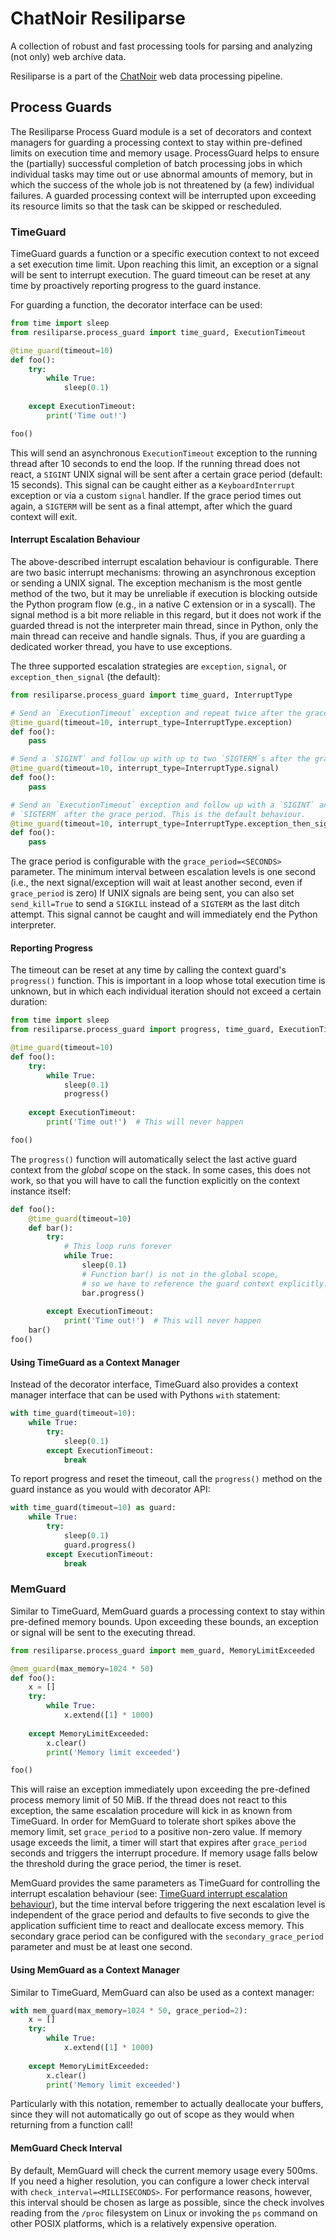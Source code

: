 # ChatNoir Resiliparse

A collection of robust and fast processing tools for parsing and analyzing (not only) web archive data.

Resiliparse is a part of the [ChatNoir](https://github.com/chatnoir-eu/) web data processing pipeline.


## Process Guards
The Resiliparse Process Guard module is a set of decorators and context managers for guarding a processing context to stay within pre-defined limits on execution time and memory usage. ProcessGuard helps to ensure the (partially) successful completion of batch processing jobs in which individual tasks may time out or use abnormal amounts of memory, but in which the success of the whole job is not threatened by (a few) individual failures. A guarded processing context will be interrupted upon exceeding its resource limits so that the task can be skipped or rescheduled.

### TimeGuard

TimeGuard guards a function or a specific execution context to not exceed a set execution time limit. Upon reaching this limit, an exception or a signal will be sent to interrupt execution. The guard timeout can be reset at any time by proactively reporting progress to the guard instance.

For guarding a function, the decorator interface can be used:
```python
from time import sleep
from resiliparse.process_guard import time_guard, ExecutionTimeout

@time_guard(timeout=10)
def foo():
    try:
        while True:
            sleep(0.1)
            
    except ExecutionTimeout:
        print('Time out!')

foo()
```
This will send an asynchronous `ExecutionTimeout` exception to the running thread after 10 seconds to end the loop. If the running thread does not react, a `SIGINT` UNIX signal will be sent after a certain grace period (default: 15 seconds). This signal can be caught either as a `KeyboardInterrupt` exception or via a custom `signal` handler. If the grace period times out again, a `SIGTERM` will be sent as a final attempt, after which the guard context will exit.

#### Interrupt Escalation Behaviour
The above-described interrupt escalation behaviour is configurable. There are two basic interrupt mechanisms: throwing an asynchronous exception or sending a UNIX signal. The exception mechanism is the most gentle method of the two, but it may be unreliable if execution is blocking outside the Python program flow (e.g., in a native C extension or in a syscall). The signal method is a bit more reliable in this regard, but it does not work if the guarded thread is not the interpreter main thread, since in Python, only the main thread can receive and handle signals. Thus, if you are guarding a dedicated worker thread, you have to use exceptions.

The three supported escalation strategies are `exception`, `signal`, or `exception_then_signal` (the default):
```python
from resiliparse.process_guard import time_guard, InterruptType

# Send an `ExecutionTimeout` exception and repeat twice after the grace period.
@time_guard(timeout=10, interrupt_type=InterruptType.exception)
def foo():
    pass

# Send a `SIGINT` and follow up with up to two `SIGTERM`s after the grace period.
@time_guard(timeout=10, interrupt_type=InterruptType.signal)
def foo():
    pass

# Send an `ExecutionTimeout` exception and follow up with a `SIGINT` and a
# `SIGTERM` after the grace period. This is the default behaviour.
@time_guard(timeout=10, interrupt_type=InterruptType.exception_then_signal)
def foo():
    pass
```
The grace period is configurable with the `grace_period=<SECONDS>` parameter. The minimum interval between escalation levels is one second (i.e., the next signal/exception will wait at least another second, even if `grace_period` is zero) If UNIX signals are being sent, you can also set `send_kill=True` to send a `SIGKILL` instead of a `SIGTERM` as the last ditch attempt. This signal cannot be caught and will immediately end the Python interpreter.

#### Reporting Progress
The timeout can be reset at any time by calling the context guard's `progress()` function. This is important in a loop whose total execution time is unknown, but in which each individual iteration should not exceed a certain duration:
```python
from time import sleep
from resiliparse.process_guard import progress, time_guard, ExecutionTimeout

@time_guard(timeout=10)
def foo():
    try:
        while True:
            sleep(0.1)
            progress()
            
    except ExecutionTimeout:
        print('Time out!')  # This will never happen

foo()
```
The `progress()` function will automatically select the last active guard context from the *global* scope on the stack. In some cases, this does not work, so that you will have to call the function explicitly on the context instance itself:
```python
def foo():
    @time_guard(timeout=10)
    def bar():
        try:
            # This loop runs forever
            while True:
                sleep(0.1)
                # Function bar() is not in the global scope,
                # so we have to reference the guard context explicitly.
                bar.progress()
                
        except ExecutionTimeout:
            print('Time out!')  # This will never happen
    bar()
foo()
```

#### Using TimeGuard as a Context Manager
Instead of the decorator interface, TimeGuard also provides a context manager interface that can be used with Pythons `with` statement:
```python
with time_guard(timeout=10):
    while True:
        try:
            sleep(0.1)
        except ExecutionTimeout:
            break
```
To report progress and reset the timeout, call the `progress()` method on the guard instance as you would with decorator API:

```python
with time_guard(timeout=10) as guard:
    while True:
        try:
            sleep(0.1)
            guard.progress()
        except ExecutionTimeout:
            break
```

### MemGuard

Similar to TimeGuard, MemGuard guards a processing context to stay within pre-defined memory bounds. Upon exceeding these bounds, an exception or signal will be sent to the executing thread.
```python
from resiliparse.process_guard import mem_guard, MemoryLimitExceeded

@mem_guard(max_memory=1024 * 50)
def foo():
    x = []
    try:
        while True:
            x.extend([1] * 1000)
            
    except MemoryLimitExceeded:
        x.clear()
        print('Memory limit exceeded')

foo()
```
This will raise an exception immediately upon exceeding the pre-defined process memory limit of 50 MiB. If the thread does not react to this exception, the same escalation procedure will kick in as known from TimeGuard. In order for MemGuard to tolerate short spikes above the memory limit, set `grace_period` to a positive non-zero value. If memory usage exceeds the limit, a timer will start that expires after `grace_period` seconds and triggers the interrupt procedure. If memory usage falls below the threshold during the grace period, the timer is reset.

MemGuard provides the same parameters as TimeGuard for controlling the interrupt escalation behaviour (see: [TimeGuard interrupt escalation behaviour](#Interrupt-Escalation-Behaviour)), but the time interval before triggering the next escalation level is independent of the grace period and defaults to five seconds to give the application sufficient time to react and deallocate excess memory. This secondary grace period can be configured with the `secondary_grace_period` parameter and must be at least one second.

#### Using MemGuard as a Context Manager

Similar to TimeGuard, MemGuard can also be used as a context manager:
```python
with mem_guard(max_memory=1024 * 50, grace_period=2):
    x = []
    try:
        while True:
            x.extend([1] * 1000)
            
    except MemoryLimitExceeded:
        x.clear()
        print('Memory limit exceeded')
```
Particularly with this notation, remember to actually deallocate your buffers, since they will not automatically go out of scope as they would when returning from a function call! 

#### MemGuard Check Interval
By default, MemGuard will check the current memory usage every 500ms. If you need a higher resolution, you can configure a lower check interval with `check_interval=<MILLISECONDS>`. For performance reasons, however, this interval should be chosen as large as possible, since the check involves reading from the `/proc` filesystem on Linux or invoking the `ps` command on other POSIX platforms, which is a relatively expensive operation.
